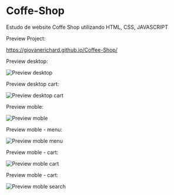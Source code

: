 # Coffe-Shop
Estudo de website Coffe Shop utilizando HTML, CSS, JAVASCRIPT

Preview Project:

https://giovanerichard.github.io/Coffee-Shop/

Preview desktop: 


![Preview desktop](https://user-images.githubusercontent.com/31860176/203848030-79fa30cc-6cc3-4244-857d-97a727e2cbcd.png)

Preview desktop cart:

![Preview desktop cart](https://user-images.githubusercontent.com/31860176/203848104-4c3de4e2-4850-4ff7-a372-bb09b92f936f.png)

Preview moble:


![Preview moble](https://user-images.githubusercontent.com/31860176/203848143-7b2f604d-9ec4-4af9-b08f-f1d7d773a51b.png)


Preview moble - menu:


![Preview moble menu](https://user-images.githubusercontent.com/31860176/203848176-b57fc155-4558-4403-a397-8fff80c180c1.png)


Preview moble - cart:


![Preview moble cart](https://user-images.githubusercontent.com/31860176/203848238-38a1b455-0d57-48b5-b766-9e416e3ac2e7.png)


Preview moble - cart:

![Preview moble search](https://user-images.githubusercontent.com/31860176/203848277-04279b05-6f15-4a5e-8c05-88bb74f52202.png)


